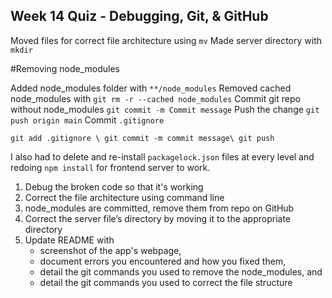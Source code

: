 ## Week 14 Quiz - Debugging, Git, & GitHub

Moved files for correct file architecture using ```mv``` 
Made server directory with ``mkdir`` 

#Removing node_modules

Added node_modules folder with ``**/node_modules``
Removed cached node_modules with ```git rm -r --cached node_modules```
Commit git repo without node_modules ```git commit -m Commit message```
Push the change ```git push origin main```
Commit ```.gitignore```

```git add .gitignore \ git commit -m commit message\ git push```

I also had to delete and re-install ``packagelock.json`` files at every level and redoing ``npm install`` for frontend server to work. 


1. Debug the broken code so that it's working
2. Correct the file architecture using command line
3. node_modules are committed, remove them from repo on GitHub
4. Correct the server file’s directory by moving it to the appropriate directory
5. Update README with
    - screenshot of the app's webpage, 
    - document errors you encountered and how you fixed them, 
    - detail the git commands you used to remove the node_modules, and
    - detail the git commands you used to correct the file structure